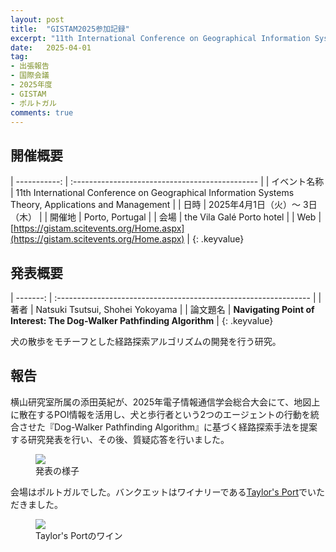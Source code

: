 ```yaml
---
layout: post
title:  "GISTAM2025参加記録"
excerpt: "11th International Conference on Geographical Information Systems Theory, Applications and Managementで発表しました"
date:   2025-04-01
tag:
- 出張報告
- 国際会議
- 2025年度
- GISTAM
- ポルトガル
comments: true
---
```


## 開催概要

| -----------: | :---------------------------------------------- |
| イベント名称 | 11th International Conference on Geographical Information Systems Theory, Applications and Management        |
|         日時 | 2025年4月1日（火）～ 3日（木）                      |
|       開催地 |  Porto, Portugal                             |
|         会場 |  the Vila Galé Porto hotel                       |
|          Web | [https://gistam.scitevents.org/Home.aspx](https://gistam.scitevents.org/Home.aspx) |
{: .keyvalue}


## 発表概要

| -------: | :--------------------------------------------------------------- |
|     著者 | Natsuki Tsutsui, Shohei Yokoyama                                               |
| 論文題名 | **Navigating Point of Interest: The Dog-Walker Pathfinding Algorithm** |
{: .keyvalue}

犬の散歩をモチーフとした経路探索アルゴリズムの開発を行う研究。

## 報告
横山研究室所属の添田英紀が、2025年電子情報通信学会総合大会にて、地図上に散在するPOI情報を活用し、犬と歩行者という2つのエージェントの行動を統合させた『Dog-Walker Pathfinding Algorithm』に基づく経路探索手法を提案する研究発表を行い、その後、質疑応答を行いました。

<figure>
    <img src="{{ site.url }}/assets/img/gistam2025/presen.jpg">
    <figcaption>発表の様子</figcaption>
</figure>


会場はポルトガルでした。バンクエットはワイナリーである[Taylor's Port](https://www.taylor.pt/en/visit-taylors/port-cellars)でいただきました。
<figure>
    <img src="{{ site.url }}/assets/img/gistam2025/wine.jpg">
    <figcaption>Taylor's Portのワイン</figcaption>
</figure>
